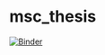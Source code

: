 # msc_thesis
[![Binder](https://mybinder.org/badge_logo.svg)](https://mybinder.org/v2/gh/EHutchison/msc_thesis/master?urlpath=rstudio)

